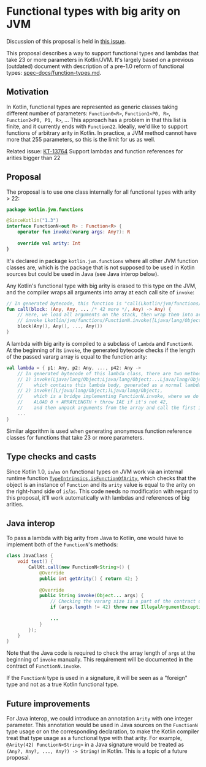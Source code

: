 # Functional types with big arity on JVM

Discussion of this proposal is held in [this issue](https://github.com/Kotlin/KEEP/issues/107).

This proposal describes a way to support functional types and lambdas that take 23 or more parameters in Kotlin/JVM. It's largely based on a previous (outdated) document with description of a pre-1.0 reform of functional types: [spec-docs/function-types.md](https://github.com/JetBrains/kotlin/blob/1.2.40/spec-docs/function-types.md).

## Motivation

In Kotlin, functional types are represented as generic classes taking different number of parameters: `Function0<R>`, `Function1<P0, R>`, `Function2<P0, P1, R>`, ... This approach has a problem in that this list is finite, and it currently ends with `Function22`. Ideally, we'd like to support functions of arbitrary arity in Kotlin. In practice, a JVM method cannot have more that 255 parameters, so this is the limit for us as well.

Related issue: [KT-13764](https://youtrack.jetbrains.com/issue/KT-13764) Support lambdas and function references for arities bigger than 22

## Proposal

The proposal is to use one class internally for all functional types with arity > 22:

```kotlin
package kotlin.jvm.functions

@SinceKotlin("1.3")
interface FunctionN<out R> : Function<R> {
    operator fun invoke(vararg args: Any?): R
    
    override val arity: Int
}
```

It's declared in package `kotlin.jvm.functions` where all other JVM function classes are, which is the package that is not supposed to be used in Kotlin sources but could be used in Java (see Java interop below).

Any Kotlin's functional type with big arity is erased to this type on the JVM, and the compiler wraps all arguments into array at each call site of `invoke`:

```kotlin
// In generated bytecode, this function is "call(Lkotlin/jvm/functions/FunctionN;)V"
fun call(block: (Any, Any, ... /* 42 more */, Any) -> Any) {
    // Here, we load all arguments on the stack, then wrap them into array and then
    // invoke Lkotlin/jvm/functions/FunctionN.invoke([Ljava/lang/Object;)Ljava/lang/Object;
    block(Any(), Any(), ..., Any())
}
```

A lambda with big arity is compiled to a subclass of `Lambda` and `FunctionN`. At the beginning of its `invoke`, the generated bytecode checks if the length of the passed vararg array is equal to the function arity:

```kotlin
val lambda = { p1: Any, p2: Any, ..., p42: Any ->
    // In generated bytecode of this lambda class, there are two methods:
    // 1) invoke(Ljava/lang/Object;Ljava/lang/Object;...Ljava/lang/Object;)V,
    //    which contains this lambda body, generated as a normal lambda.
    // 2) invoke([L/java/lang/Object;)Ljava/lang/Object;,
    //    which is a bridge implementing FunctionN.invoke, where we do
    //    ALOAD 0 + ARRAYLENGTH + throw IAE if it's not 42,
    //    and then unpack arguments from the array and call the first invoke
    ...
}
```

Similar algorithm is used when generating anonymous function reference classes for functions that take 23 or more parameters.

## Type checks and casts

Since Kotlin 1.0, `is`/`as` on functional types on JVM work via an internal runtime function [`TypeIntrinsics.isFunctionOfArity`](https://github.com/JetBrains/kotlin/blob/1.2.50/libraries/stdlib/jvm/runtime/kotlin/jvm/internal/TypeIntrinsics.java#L335), which checks that the object is an instance of `Function` and its `arity` value is equal to the arity on the right-hand side of `is`/`as`. This code needs no modification with regard to this proposal, it'll work automatically with lambdas and references of big arities.

## Java interop

To pass a lambda with big arity from Java to Kotlin, one would have to implement both of the `FunctionN`'s methods:

```java
class JavaClass {
    void test() {
        CallKt.call(new FunctionN<String>() {
            @Override
            public int getArity() { return 42; }
            
            @Override
            public String invoke(Object... args) {
                // Checking the vararg size is a part of the contract of FunctionN.invoke
                if (args.length != 42) throw new IllegalArgumentException();
                
                ...
            }
        });
    }
}
```

Note that the Java code is required to check the array length of `args` at the beginning of `invoke` manually. This requirement will be documented in the contract of `FunctionN.invoke`.

If the `FunctionN` type is used in a signature, it will be seen as a "foreign" type and not as a true Kotlin functional type.

## Future improvements

For Java interop, we could introduce an annotation `Arity` with one integer parameter. This annotation would be used in Java sources on the `FunctionN` type usage or on the corresponding declaration, to make the Kotlin compiler treat that type usage as a functional type with that arity. For example, `@Arity(42) FunctionN<String>` in a Java signature would be treated as `(Any?, Any?, ..., Any?) -> String!` in Kotlin. This is a topic of a future proposal.

